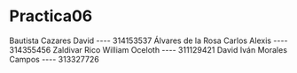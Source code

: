 # Practica06
Bautista Cazares David ---- 314153537
Álvares de la Rosa Carlos Alexis ---- 314355456
Zaldivar Rico William Oceloth ---- 311129421 
David Iván Morales Campos ---- 313327726
